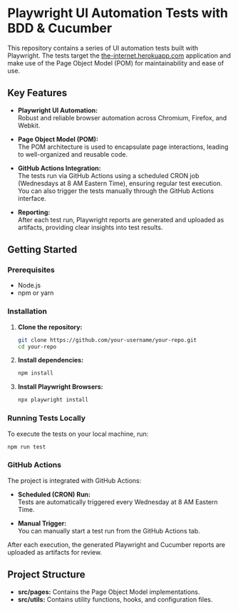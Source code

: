 # Playwright UI Automation Tests with BDD & Cucumber

This repository contains a series of UI automation tests built with Playwright. The tests target the [the-internet.herokuapp.com](https://the-internet.herokuapp.com) application and make use of the Page Object Model (POM) for maintainability and ease of use.

## Key Features

- **Playwright UI Automation:**  
  Robust and reliable browser automation across Chromium, Firefox, and Webkit.

- **Page Object Model (POM):**  
  The POM architecture is used to encapsulate page interactions, leading to well-organized and reusable code.

- **GitHub Actions Integration:**  
  The tests run via GitHub Actions using a scheduled CRON job (Wednesdays at 8 AM Eastern Time), ensuring regular test execution. You can also trigger the tests manually through the GitHub Actions interface.

- **Reporting:**  
  After each test run, Playwright reports are generated and uploaded as artifacts, providing clear insights into test results.

## Getting Started

### Prerequisites

- Node.js 
- npm or yarn

### Installation

1. **Clone the repository:**

   ```bash
   git clone https://github.com/your-username/your-repo.git
   cd your-repo
   ```

2. **Install dependencies:**

   ```bash
   npm install
   ```

3. **Install Playwright Browsers:**

   ```bash
   npx playwright install
   ```

### Running Tests Locally

To execute the tests on your local machine, run:

```bash
npm run test
```

### GitHub Actions

The project is integrated with GitHub Actions:

- **Scheduled (CRON) Run:**  
  Tests are automatically triggered every Wednesday at 8 AM Eastern Time.

- **Manual Trigger:**  
  You can manually start a test run from the GitHub Actions tab.

After each execution, the generated Playwright and Cucumber reports are uploaded as artifacts for review.

## Project Structure

- **src/pages:** Contains the Page Object Model implementations.
- **src/utils:** Contains utility functions, hooks, and configuration files.
